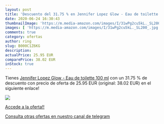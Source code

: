 ```yaml
---
layout: post
title: 'Descuento del 31.75 % en Jennifer Lopez Glow - Eau de toilette  1'
date: 2020-06-24 16:30:43
thumbnailImage: 'https://m.media-amazon.com/images/I/31wPg2cu5kL._SL200_.jpg'
images: [ 'https://m.media-amazon.com/images/I/31wPg2cu5kL._SL200_.jpg' ]
comments: true
category: ofertas
author: ring
slug: B000C1Z6KG
description:
actualPrice: 25.95 EUR
comparePrice: 38.02 EUR
inStock: true
---
```


Tienes [Jennifer Lopez Glow - Eau de toilette  100 ml](https://www.amazon.com/dp/B000C1Z6KG/?tag=redken08-20) con un 31.75 % de descuento con precio de oferta de 25.95 EUR (original: 38.02 EUR) en el siguiente enlace!

[![](https://m.media-amazon.com/images/I/31wPg2cu5kL._SL200_.jpg)](https://www.amazon.com/dp/B000C1Z6KG/?tag=redken08-20)

[Accede a la oferta!!](https://www.amazon.com/dp/B000C1Z6KG/?tag=redken08-20)

[Consulta otras ofertas en nuestro canal de telegram](https://t.me/s/ofertas25)
